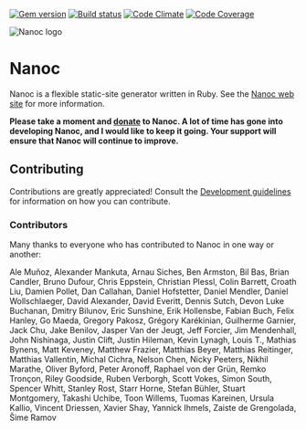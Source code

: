 [![Gem version](http://img.shields.io/gem/v/nanoc.svg)](http://rubygems.org/gems/nanoc)
[![Build status](http://img.shields.io/travis/nanoc/nanoc.svg)](https://travis-ci.org/nanoc/nanoc)
[![Code Climate](http://img.shields.io/codeclimate/github/nanoc/nanoc.svg)](https://codeclimate.com/github/nanoc/nanoc)
[![Code Coverage](http://img.shields.io/coveralls/nanoc/nanoc.svg)](https://coveralls.io/r/nanoc/nanoc)

![Nanoc logo](https://avatars1.githubusercontent.com/u/3260163?s=140)

# Nanoc

Nanoc is a flexible static-site generator written in Ruby. See the [Nanoc web site](http://nanoc.ws) for more information.

**Please take a moment and [donate](http://pledgie.com/campaigns/9282) to Nanoc. A lot of time has gone into developing Nanoc, and I would like to keep it going. Your support will ensure that Nanoc will continue to improve.**

## Contributing

Contributions are greatly appreciated! Consult the [Development guidelines](http://nanoc.ws/development/) for information on how you can contribute.

### Contributors

Many thanks to everyone who has contributed to Nanoc in one way or another:

Ale Muñoz, Alexander Mankuta, Arnau Siches, Ben Armston, Bil Bas, Brian Candler, Bruno Dufour, Chris Eppstein, Christian Plessl, Colin Barrett, Croath Liu, Damien Pollet, Dan Callahan, Daniel Hofstetter, Daniel Mendler, Daniel Wollschlaeger, David Alexander, David Everitt, Dennis Sutch, Devon Luke Buchanan, Dmitry Bilunov, Eric Sunshine, Erik Hollensbe, Fabian Buch, Felix Hanley, Go Maeda, Gregory Pakosz, Grégory Karékinian, Guilherme Garnier, Jack Chu, Jake Benilov, Jasper Van der Jeugt, Jeff Forcier, Jim Mendenhall, John Nishinaga, Justin Clift, Justin Hileman, Kevin Lynagh, Louis T., Mathias Bynens, Matt Keveney, Matthew Frazier, Matthias Beyer, Matthias Reitinger, Matthias Vallentin, Michal Cichra, Nelson Chen, Nicky Peeters, Nikhil Marathe, Oliver Byford, Peter Aronoff, Raphael von der Grün, Remko Tronçon, Riley Goodside, Ruben Verborgh, Scott Vokes, Simon South, Spencer Whitt, Stanley Rost, Starr Horne, Stefan Bühler, Stuart Montgomery, Takashi Uchibe, Toon Willems, Tuomas Kareinen, Ursula Kallio, Vincent Driessen, Xavier Shay, Yannick Ihmels, Zaiste de Grengolada, Šime Ramov
